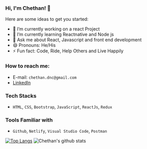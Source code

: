 ### Hi, I'm Chethan! 👋

Here are some ideas to get you started:

- 🔭 I’m currently working on a react Project
- 🌱 I’m currently learning Reactnative and Node js
- 💬 Ask me about React, Javascript and front end development
- 😄 Pronouns: He/His
- ⚡ Fun fact: Code, Ride, Help Others and Live Happily
<!-- - 👯 I’m looking to collaborate on ...
- 🤔 I’m looking for help with ... -->

### How to reach me: 
- E-mail: `chethan.dnc@gmail.com`
- [LinkedIn](https://www.linkedin.com/in/chethan-dn-10b227a9)


### Tech Stacks
- `HTML`, `CSS`, `Bootstrap`, `JavaScript`, `ReactJs`, `Redux`

### Tools Familiar with
- `Github`, `Netlify`, `Visual Studio Code`, `Postman`

[![Top Langs](https://github-readme-stats.vercel.app/api/top-langs/?username=chethandn&theme=tokyonight&show_icons=true)](https://github.com/anuraghazra/github-readme-stats)  ![Chethan's github stats](https://github-readme-stats.vercel.app/api?username=chethandn&theme=tokyonight&show_icons=true)


